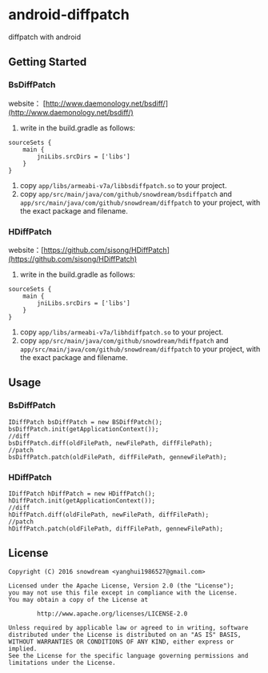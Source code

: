 # android-diffpatch

diffpatch with android

## Getting Started
### BsDiffPatch
website： [http://www.daemonology.net/bsdiff/](http://www.daemonology.net/bsdiff/) 

1. write in the build.gradle as follows:
```
sourceSets {
    main {
        jniLibs.srcDirs = ['libs']
    }
}
```
1. copy `app/libs/armeabi-v7a/libbsdiffpatch.so` to your project.
1. copy `app/src/main/java/com/github/snowdream/bsdiffpatch` and `app/src/main/java/com/github/snowdream/diffpatch` to your project, with the exact package and filename.


### HDiffPatch
website：[https://github.com/sisong/HDiffPatch](https://github.com/sisong/HDiffPatch)

1. write in the build.gradle as follows:
```
sourceSets {
    main {
        jniLibs.srcDirs = ['libs']
    }
}
```
1. copy `app/libs/armeabi-v7a/libhdiffpatch.so` to your project.
1. copy `app/src/main/java/com/github/snowdream/hdiffpatch` and `app/src/main/java/com/github/snowdream/diffpatch` to your project, with the exact package and filename.


## Usage
### BsDiffPatch
```
IDiffPatch bsDiffPatch = new BSDiffPatch();
bsDiffPatch.init(getApplicationContext()); 
//diff
bsDiffPatch.diff(oldFilePath, newFilePath, diffFilePath);
//patch
bsDiffPatch.patch(oldFilePath, diffFilePath, gennewFilePath);
```

### HDiffPatch
```
IDiffPatch hDiffPatch = new HDiffPatch();
hDiffPatch.init(getApplicationContext()); 
//diff
hDiffPatch.diff(oldFilePath, newFilePath, diffFilePath);
//patch
hDiffPatch.patch(oldFilePath, diffFilePath, gennewFilePath);
```


## License
```
Copyright (C) 2016 snowdream <yanghui1986527@gmail.com>

Licensed under the Apache License, Version 2.0 (the "License");
you may not use this file except in compliance with the License.
You may obtain a copy of the License at

        http://www.apache.org/licenses/LICENSE-2.0

Unless required by applicable law or agreed to in writing, software
distributed under the License is distributed on an "AS IS" BASIS,
WITHOUT WARRANTIES OR CONDITIONS OF ANY KIND, either express or implied.
See the License for the specific language governing permissions and
limitations under the License.
```
